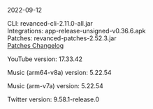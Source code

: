 2022-09-12
  
CLI: revanced-cli-2.11.0-all.jar  
Integrations: app-release-unsigned-v0.36.6.apk  
Patches: revanced-patches-2.52.3.jar  
[Patches Changelog](https://github.com/revanced/revanced-patches/releases/tag/v2.52.3)  

YouTube version: 17.33.42  

Music (arm64-v8a) version: 5.22.54  

Music (arm-v7a) version: 5.22.54  

Twitter version: 9.58.1-release.0  
